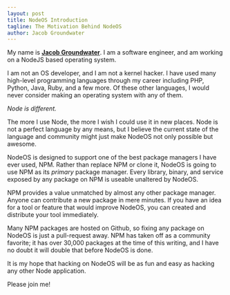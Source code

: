 ```yaml
---
layout: post
title: NodeOS Introduction
tagline: The Motivation Behind NodeOS
author: Jacob Groundwater
---
```


My name is **[Jacob Groundwater](https://twitter.com/0x604)**. I am a software engineer, and am working on a NodeJS based operating system.

I am not an OS developer, and I am not a kernel hacker.
I have used many high-level programming languages through my career including PHP, Python, Java, Ruby, and a few more.
Of these other languages, I would never consider making an operating system with any of them.

*Node is different.*

The more I use Node, the more I wish I could use it in new places.
Node is not a perfect language by any means,
but I believe the current state of the language and community might just make NodeOS not only possible but awesome.

NodeOS is designed to support one of the best package managers I have ever used, NPM.
Rather than replace NPM or clone it, NodeOS is going to use NPM as its *primary* package manager.
Every library, binary, and service exposed by any package on NPM is useable unaltered by NodeOS.

NPM provides a value unmatched by almost any other package manager.
Anyone can contribute a new package in mere minutes.
If you have an idea for a tool or feature that would improve NodeOS,
you can created and distribute your tool immediately.

Many NPM packages are hosted on Github,
so fixing any package on NodeOS is just a pull-request away.
NPM has taken off as a community favorite;
it has over 30,000 packages at the time of this writing,
and I have no doubt it will double that before NodeOS is done.

It is my hope that hacking on NodeOS will be as fun and easy as hacking any other Node application.

Please join me!
